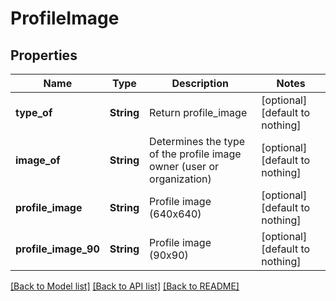 # ProfileImage


## Properties
Name | Type | Description | Notes
------------ | ------------- | ------------- | -------------
**type_of** | **String** | Return profile_image | [optional] [default to nothing]
**image_of** | **String** | Determines the type of the profile image owner (user or organization) | [optional] [default to nothing]
**profile_image** | **String** | Profile image (640x640) | [optional] [default to nothing]
**profile_image_90** | **String** | Profile image (90x90) | [optional] [default to nothing]


[[Back to Model list]](../README.md#models) [[Back to API list]](../README.md#api-endpoints) [[Back to README]](../README.md)


